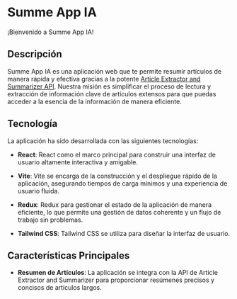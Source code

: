 # Summe App IA

¡Bienvenido a Summe App IA!

## Descripción

Summe App IA es una aplicación web que te permite resumir artículos de manera rápida y efectiva gracias a la potente [Article Extractor and Summarizer API](https://rapidapi.com/restyler/api/article-extractor-and-summarizer). Nuestra misión es simplificar el proceso de lectura y extracción de información clave de artículos extensos para que puedas acceder a la esencia de la información de manera eficiente.

## Tecnología

La aplicación ha sido desarrollada con las siguientes tecnologías:

- **React**: React como el marco principal para construir una interfaz de usuario altamente interactiva y amigable.

- **Vite**: Vite se encarga de la construcción y el despliegue rápido de la aplicación, asegurando tiempos de carga mínimos y una experiencia de usuario fluida.

- **Redux**: Redux para gestionar el estado de la aplicación de manera eficiente, lo que permite una gestión de datos coherente y un flujo de trabajo sin problemas.

- **Tailwind CSS**: Tailwind CSS se utiliza para diseñar la interfaz de usuario.

## Características Principales

- **Resumen de Artículos**: La aplicación se integra con la API de Article Extractor and Summarizer para proporcionar resúmenes precisos y concisos de artículos largos.

